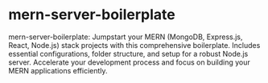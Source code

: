 # mern-server-boilerplate
mern-server-boilerplate: Jumpstart your MERN (MongoDB, Express.js, React, Node.js) stack projects with this comprehensive boilerplate. Includes essential configurations, folder structure, and setup for a robust Node.js server. Accelerate your development process and focus on building your MERN applications efficiently.
